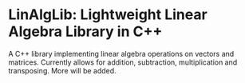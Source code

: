 # LinAlgLib: Lightweight Linear Algebra Library in C++

A C++ library implementing linear algebra operations on vectors and matrices. Currently allows for addition, subtraction, multiplication and transposing. More will be added. 
